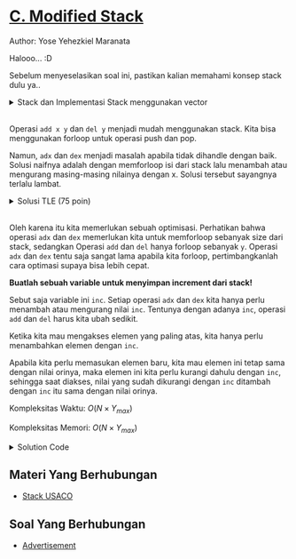 # [C. Modified Stack](https://tlx.toki.id/courses/competitive/chapters/08/problems)

Author: Yose Yehezkiel Maranata

Halooo... :D

Sebelum menyeselasikan soal ini, pastikan kalian memahami konsep stack dulu ya.. 

<details> 
<summary>Stack dan Implementasi Stack menggunakan vector</summary>
credits : 

[Buku PKD by IA TOKI](https://osn.toki.id/data/pemrograman-kompetitif-dasar.pdf)


[![image.png](https://i.postimg.cc/ZYdjS8zT/image.png)](https://postimg.cc/BtJ251vy)
Kita dapat  mengimplementasikan stack menggunakan `vector` agar lebih dinamis, vector memberikan tools yang lebih dapat kita gunakan dibanding stack. Penggantian operasinya sebagai berikut : 
- definisikan sebuah `vector` yang bernama `myvector`
- `myvector.push_back(x)` pengganti operasi `push`, memasukan ekemen `x` ke atas tumpukan.
- `myvector.pop_back()` pengganti operasi `pop`, membuang elemen paling atas.
- `myvector.back()` pengganti operasi `top`, mengakses elemen paling atas.
- `myvector.empty()` pengganti operasi `isEmpty`, memeriksa apakah tumpukan saat ini kosong. 
</details>
<br>


Operasi `add x y` dan `del y` menjadi mudah menggunakan stack. Kita bisa menggunakan forloop untuk operasi push dan pop. 


Namun, `adx` dan `dex` menjadi masalah apabila tidak dihandle dengan baik. Solusi naifnya adalah dengan memforloop isi dari stack lalu menambah atau mengurang masing-masing nilainya dengan x. Solusi tersebut sayangnya terlalu lambat. 


<details>
  <summary>Solusi TLE (75 poin)</summary>

```c++
#include <bits/stdc++.h>

using namespace std;
#define pb push_back

vector<int> st;  // stack

void add() {
  int x, y;
  cin >> x >> y;
  for (int i = 0; i < y; i++) st.pb(x);
  cout << st.size() << endl;
}

void del() {
  int y;
  cin >> y;
  cout << st.back() << endl;
  for (int i = 0; i < y; i++) st.pop_back();
}

void adx() {
  int x;
  cin >> x;
  for (int &i : st) i += x;
}

void dex() {
  int x;
  cin >> x;
  for (int &i : st) i -= x;
}

int main() {
  int q;
  cin >> q;
  while (q--) {
    string s;
    cin >> s;
    if (s == "add") add();
    if (s == "del") del();
    if (s == "adx") adx();
    if (s == "dex") dex();
  }
}
```
</details>

<br>

Oleh karena itu kita memerlukan sebuah optimisasi.
Perhatikan bahwa operasi `adx` dan `dex` memerlukan kita untuk memforloop sebanyak size dari stack, sedangkan Operasi `add` dan `del` hanya forloop sebanyak `y`. Operasi `adx` dan `dex` tentu saja sangat lama apabila kita forloop, pertimbangkanlah cara optimasi supaya bisa lebih cepat.

**Buatlah sebuah variable untuk menyimpan increment dari stack!**

Sebut saja variable ini `inc`. Setiap operasi `adx` dan `dex` kita hanya perlu menambah atau mengurang nilai `inc`. Tentunya dengan adanya `inc`, operasi `add` dan `del` harus kita ubah sedikit. 

Ketika kita mau mengakses elemen yang paling atas, kita hanya perlu menambahkan elemen dengan `inc`. 

Apabila kita perlu memasukan elemen baru, kita mau elemen ini tetap sama dengan nilai orinya, maka elemen ini kita perlu kurangi dahulu dengan `inc`, sehingga saat diakses, nilai yang sudah dikurangi dengan `inc` ditambah dengan `inc` itu sama dengan nilai orinya. 

Kompleksitas Waktu: $O(N \times Y_{max})$ 

Kompleksitas Memori: $O(N \times Y_{max})$

<details>
  <summary>Solution Code</summary>

```c++
#include <bits/stdc++.h>

using namespace std;
#define pb push_back

vector<int> st;  // stack
int inc;         // increment for dex(), adx();

void add() {
  int x, y;
  cin >> x >> y;
  for (int i = 0; i < y; i++) st.pb(x - inc);
  cout << st.size() << endl;
}

void del() {
  int y;
  cin >> y;
  cout << st.back() + inc << endl;
  for (int i = 0; i < y; i++) st.pop_back();
}

void adx() {
  int x;
  cin >> x;
  inc += x;
}

void dex() {
  int x;
  cin >> x;
  inc -= x;
}

int main() {
  int q;
  cin >> q;
  while (q--) {
    string s;
    cin >> s;
    if (s == "add") add();
    if (s == "del") del();
    if (s == "adx") adx();
    if (s == "dex") dex();
  }
}
```
</details>

## Materi Yang Berhubungan
    
- [Stack USACO](https://usaco.guide/gold/stacks?lang=cpp)

## Soal Yang Berhubungan
    
- [Advertisement](https://cses.fi/problemset/task/1142/)


